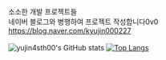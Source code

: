 소소한 개발 프로젝트들<br>
 네이버 블로그와 병행하여 프로젝트 작성합니다0v0<br>
 https://blog.naver.com/kyujin000227
<br><br>
![yujin4sth00's GitHub stats](https://github-readme-stats.vercel.app/api?username=yujin4sth00&show_icons=true&theme=buefy)
[![Top Langs](https://github-readme-stats.vercel.app/api/top-langs/?username=yujin4sth00&layout=compact)](https://github.com/yujin4sth00/github-readme-stats)
